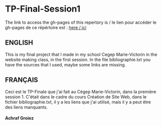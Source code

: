 # TP-Final-Session1
The link to access the gh-pages of this repertory is / le lien pour accéder le gh-pages de ce répértoire est :
<a href="https://achrafgroiez.github.io/TP-Final-Session1/html/index.html">here / ici</a>

## ENGLISH
This is my final project that I made in my school Cegep Marie-Victorin in the website making class, in the first session. In the file bibliographie.txt you have the sources that I used, maybe some links are missing.

## FRANÇAIS
Ceci est le TP-Finale que j'ai fait au Cégep Marie-Victorin, dans la première session 1. C'était dans le cadre du cours Création de Site Web, dans le fichier bibliographie.txt, il y a les liens que j'ai utilisé, mais il y a peut être des liens manquants.

#### Achraf Groiez

